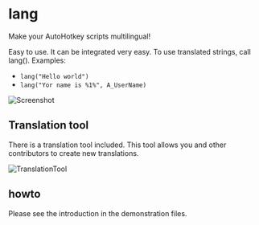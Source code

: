 # lang
Make your AutoHotkey scripts multilingual!

Easy to use. It can be integrated very easy. To use translated strings, call lang(). Examples: 
* `lang("Hello world")`
* `lang("Yor name is %1%", A_UserName)`

![Screenshot](https://www.dropbox.com/s/p7hf2bvuhhhkc6x/demo.png?dl=1)

## Translation tool
There is a translation tool included. This tool allows you and other contributors to create new translations.

![TranslationTool](https://www.dropbox.com/s/lhau3ep506h30xy/Translation%20tool.png?dl=1)

## howto
Please see the introduction in the demonstration files.
